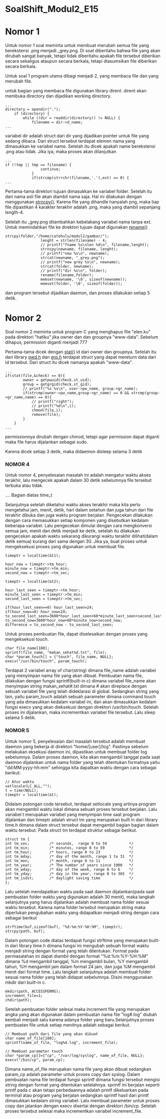 # SoalShift_Modul2_E15

# Nomor 1
Untuk nomor 1 soal meminta untuk membuat merubah semua file yang
berekstensi .png menjadi _grey.png. Di soal diberitahu bahwa file yang akan dirubah sangat banyak, tetapi tidak diberitahu apakah file tersebut diberikan secara sekaligus ataupun secara berkala, tetapi diasumsikan file diberikan secara berkala.

Untuk soal 1 program utama dibagi menjadi 2, yang membaca file dan yang merubah file.

untuk bagian yang membaca file digunakan library dirent. dirent akan membuka directory dan dijadikan working directory.
```
...
directory = opendir(".");
    if (directory) {
        while ((dir = readdir(directory)) != NULL) {
            filename = dir->d_name;
...
```

variabel dir adalah struct dari dir yang dijadikan pointer untuk file yang sedang dibaca. Dari struct tersebut terdapat elemen nama yang dimasukkan ke variabel name. Setelah itu dicek apakah name berekstensi .png atau tidak. Jika iya, maka proses akan dilanjutkan
```
...
if (!tmp || tmp == filename) {
                continue;
            }
            if(strcmp(strrchr(filename,'.'),ext) == 0) {
...
```

Pertama-tama direktori tujuan dimasukkan ke variabel folder. Setelah itu dari nama asli file akan diambil nama saja. Hal ini dilakukan dengan menggunakan [strncpy()](https://www.tutorialspoint.com/c_standard_library/c_function_strncpy.htm). Karena file yang dihandle hanyalah png, maka tiap file dipastikan 4 karakter terakhir adalah .png, maka yang diambil sepanjang length-4.

Setelah itu _grey.png ditambahkan kebelakang variabel nama tanpa ext. Untuk memindahkan file ke direktori tujuan dapat digunakan [rename()](https://linux.die.net/man/3/rename)

```
strcpy(folder,"/home/catehulu/modul2/gambar/");
                lenght = strlen(filename) - 4;
                // printf("fname %s\nlen %d\n", filename,lenght);
                strncpy(newname, filename, lenght);
                // printf("new %s\n", newname);
                strcat(newname, "_grey.png");
                // printf("new grey %s\n", newname);
                strcat(folder, newname);
                // printf("dir %s\n", folder);
                rename(filename,folder);
                memset(newname, '\0', sizeof(newname));
                memset(folder, '\0', sizeof(folder));
```

dan program tersebut dijadikan daemon, dan proses dilakukan setiap 5 detik.

# Nomor 2

Soal nomor 2 meminta untuk program C yang menghapus file "elen.ku" pada direktori "hatiku" jika owner dan dan groupnya "www-data". Sebelum dihapus, permission diganti menjadi 777

Pertama-tama dicek dengan [stat()](https://link) id dari owner dan groupnya. Setelah itu dari library [pwd.h](https://link) dan [grp.h](https://link) terdapat struct yang dapat mereturn data dari id tersebut. Dari struct itu dicek namanya apakah "www-data".
```
...
if(stat(file,&check) == 0){
        owner = getpwuid(check.st_uid);
        group = getgrgid(check.st_gid);
        // printf("%s %s\n", user->pw_name, group->gr_name);
        if(strcmp(owner->pw_name,group->gr_name) == 0 && strcmp(group->gr_name,name) == 0){
            // printf("right");
            // printf("%d\n",i);
            chmod(file,i);
            remove(file);
        }
    }
...
```

permissionnya dirubah dengan chmod, tetapi agar permission dapat diganti maka file harus dijalankan sebagai sudo. 

Karena dicek setiap 3 detik, maka didaemon disleep selama 3 detik

### NOMOR 4

Untuk nomor 4, penyelesaian masalah ini adalah mengatur waktu akses terakhir, lalu mengecek apakah dalam 30 detik sebelumnya file tersebut terbuka atau tidak.

.... Bagian diatas time_t

Selanjutnya setelah diketahui waktu akses terakhir maka kita perlu mengetahui jam, menit, detik, hari dalam setahun dan juga tahun dari file terakhir dibuka dan juga waktu program berjalan. Pengecekan dilakukan dengan cara memasukkan setiap komponen yang disebutkan kedalam beberapa variabel. Lalu pengecekan dimulai dengan cara mengkonversi semua jam, menit dan detik menjadi ke detik, setelah itu dilakukan pengecekan apakah waktu sekarang dikurangi waktu terakhir dilihat(dalam detik semua) kurang dari sama dengan 30. Jika ya, buat proses untuk mengeksekusi proses yang digunakan untuk membuat file.

```
timeptr = localtime(&t1);

hour_now = timeptr->tm_hour;
minute_now = timeptr->tm_min;
second_now = timeptr->tm_sec;

timeptr = localtime(&t2);

hour_last_seen = timeptr->tm_hour;
minute_last_seen = timeptr->tm_min;
second_last_seen = timeptr->tm_sec;

if(hour_last_seen==0) hour_last_seen=24;
if(hour_now==0) hour_now=24;
to_second_last_seen=3600*hour_last_seen+60*minute_last_seen+second_last_seen;
to_second_now=3600*hour_now+60*minute_now+second_now;
difference = to_second_now - to_second_last_seen;
```

Untuk proses pembuatan file, dapat diselesaikan dengan proses yang mengeksekusi touch.

```
char file_name[100];
sprintf(file_name, "makan_sehat%d.txt", file);
char *param_touch[] = {"touch", file_name, NULL};
execv("/usr/bin/touch", param_touch);
```

Terdapat 2 variabel array of char(string) dimana file_name adalah variabel yang menyimpan nama file yang akan dibuat. Pembuatan nama file, dilakukan dengan fungsi sprintf(built-in c) dimana variabel file_name akan menyimpan string makan_sehat#.txt dimana # akan direplace dengan sebuah variabel file yang telah dideklarasi di global. Sedangkan string yang lain, yaitu param_touch adalah sebuah parameter dimana command touch yang ada dimasukkan kedalam variabel ini, dan akan dimasukkan kedalam fungsi execv yang akan dieksekusi dengan direktori /usr/bin/touch. Setelah proses ini dijalankan, maka incrementkan variabel file tersebut. Lalu sleep selama 5 detik.

### NOMOR 5

Untuk nomor 5, penyelesaian dari masalah tersebut adalah membuat daemon yang bekerja di direktori "home/[user]/log". Pastinya sebelum melakukan eksekusi daemon ini, dipastikan untuk membuat folder log sebelumnya. Dalam proses daemon, kita akan mengambil tanggal pada saat daemon dijalankan untuk nama folder yang telah ditentukan formatnya yaitu "dd:MM:yyyy-hh:mm" sehingga kita dapatkan waktu dengan cara sebagai berikut:

```
// Atur waktu
setlocale(LC_ALL,"");
t = time(NULL);
timeptr = localtime(&t);
```

Didalam potongan code tersebut, terdapat setlocale yang artinya program akan mengambil waktu lokal dimana sebuah proses tersebut berjalan. Lalu variabel t merupakan variabel yang menyimpan time saat program dijalankan dan timeptr adalah struct tm yang merupakan built in dari library time.h dimana dalam struct tersebut dapat mengambil bagian bagian dalam waktu tersebut. Pada struct tm terdapat struktur sebagai berikut.

```
struct tm {
int tm_sec;         /* seconds,  range 0 to 59          */
int tm_min;         /* minutes, range 0 to 59           */
int tm_hour;        /* hours, range 0 to 23             */
int tm_mday;        /* day of the month, range 1 to 31  */
int tm_mon;         /* month, range 0 to 11             */
int tm_year;        /* The number of years since 1900   */
int tm_wday;        /* day of the week, range 0 to 6    */
int tm_yday;        /* day in the year, range 0 to 365  */
int tm_isdst;       /* daylight saving time             */	
};
```

Lalu setelah mendapatkan waktu pada saat daemon dijalankan(pada saat pembuatan folder waktu yang digunakan adalah 30 menit), maka langkah selanjutnya yang harus dijalankan adalah membuat nama folder sesuai waktu tersebut. Karena nama folder tersebut merupakan string maka diperlukan pengubahan waktu yang didapatkan menjadi string dengan cara sebagai berikut

```
strftime(buf,sizeof(buf), "%d:%m:%Y-%H:%M", timeptr);
strcpy(path, buf);
```

Dalam potongan code diatas terdapat fungsi strftime yang merupakan built-in dari library time.h dimana fungsi ini mengubah sebuah format waktu menjadi string dengan format yang telah ditentukan. Format pada permasalahan ini dapat diambil dengan format "%d:%m:%Y-%H:%M" dimana %d mengambil tanggal, %m mengambil bulan, %Y mengambil tahun, %H mengambil jam dalam format 24 jam, dan juga %M mengambil menit dari format time. Lalu langkah selanjutnya adalah membuat folder sesuai nama folder yang telah didapat sebelumnya. Disini menggunakan mkdir dari built-in c.

```
mkdir(path, ACCESSPERMS);
increment_file=1;
chdir(path);
```

Setelah pembuatan folder selesai maka increment file yang merupakan angka yang akan digunakan dalam pembuatan nama file "log#.log" diubah kembali menjadi satu karena adanya folder yang baru.Selanjutnya proses pembuatan file untuk setiap menitnya adalah sebagai berikut.

```
// Membuat path dari file yang akan dibuat
char name_of_file[100];
sprintf(name_of_file, "log%d.log", increment_file);

// Membuat parameter touch
char *param_cp[]={"cp", "/var/log/syslog", name_of_file, NULL};
execv("/bin/cp", param_cp);
```

Dimana name_of_file merupakan nama file yang akan dibuat sedangkan param_cp adalah parameter untuk proses copy dari syslog. Dalam pembuatan nama file terdapat fungsi sprintf dimana fungsi tersebut mengisi string dengan format yang ditentukan setelahnya. sprintf ini berjalan seperti printf pada c akan tetapi perbedaannya adalah printf dikeluarkan pada terminal atau program yang berjalan sedangkan sprintf hasil dari printf dimasukkan kedalam string variabel. Lalu membuat parameter untuk proses copy dan jalankan dengan execv disertai dengan direktori /bin/cp. Setelah proses tersebut selesai maka incrementkan variabel increment_file.
